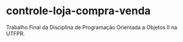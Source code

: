 # controle-loja-compra-venda
Trabalho Final da Disciplina de Programação Orientada a Objetos II na UTFPR.
